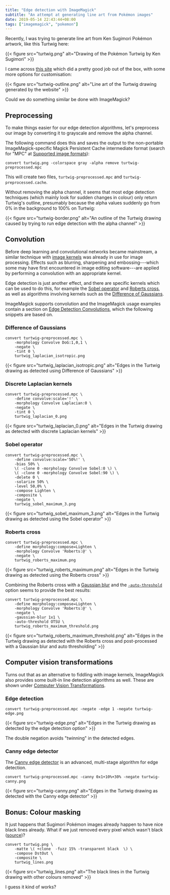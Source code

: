 ```yaml
---
title: "Edge detection with ImageMagick"
subtitle: "An attempt at generating line art from Pokémon images"
date: 2019-05-14 22:43:44+08:00
tags: ["imagemagick", "pokemon"]
---
```


Recently, I was trying to generate line art from Ken Sugimori Pokémon artwork, like this Turtwig
here:

{{< figure src="turtwig.png" alt="Drawing of the Pokémon Turtwig by Ken Sugimori" >}}

I came across [this site][7] which did a pretty good job out of the box, with some more options for
customisation:

{{< figure src="turtwig-outline.png" alt="Line art of the Turtwig drawing generated by the website" >}}

Could we do something similar be done with ImageMagick?

## Preprocessing

To make things easier for our edge detection algorithms, let's preprocess our image by converting it
to grayscale and remove the alpha channel.

The following command does this and saves the output to the non-portable ImageMagick-specific Magick
Persistent Cache intermediate format (search for "MPC" at [Supported image formats][8]):

```
convert turtwig.png -colorspace gray -alpha remove turtwig-preprocessed.mpc
```
This will create two files, `turtwig-preprocessed.mpc` and `turtwig-preprocessed.cache`.

Without removing the alpha channel, it seems that most edge detection techniques (which mainly look
for sudden changes in colour) only return Turtwig's outline, presumably because the alpha
values suddenly go from 0% in the background to 100% on Turtwig:

{{< figure src="turtwig-border.png" alt="An outline of the Turtwig drawing caused by trying to run edge detection with the alpha channel" >}}

## Convolution

Before deep learning and convolutional networks became mainstream, a similar technique with [image
kernels][1] was already in use for image processing. Effects such as blurring, sharpening and
embossing---which some may have first encountered in image editing software---are applied by
performing a convolution with an appropriate kernel.

Edge detection is just another effect, and there are specific kernels which can be used to do this,
for example the [Sobel operator][2] and [Roberts cross][3], as well as algorithms involving kernels
such as the [Difference of Gaussians][6].

ImageMagick supports convolution and the ImageMagick usage examples contain a section on [Edge
Detection Convolutions][4], which the following snippets are based on.

### Difference of Gaussians

```
convert turtwig-preprocessed.mpc \
	-morphology Convolve DoG:1,0,1 \
	-negate \
	-tint 0 \
	turtwig_laplacian_isotropic.png
```

{{< figure src="turtwig_laplacian_isotropic.png" alt="Edges in the Turtwig drawing as detected using Difference of Gaussians" >}}

### Discrete Laplacian kernels

```
convert turtwig-preprocessed.mpc \
	-define convolve:scale='!' \
	-morphology Convolve Laplacian:0 \
	-negate \
	-tint 0 \
	turtwig_laplacian_0.png
```

{{< figure src="turtwig_laplacian_0.png" alt="Edges in the Turtwig drawing as detected with discrete Laplacian kernels" >}}

### Sobel operator

```
convert turtwig-preprocessed.mpc \
	-define convolve:scale='50%!' \
	-bias 50% \
	\( -clone 0 -morphology Convolve Sobel:0 \) \
	\( -clone 0 -morphology Convolve Sobel:90 \) \
	-delete 0 \
	-solarize 50% \
	-level 50,0% \
	-compose Lighten \
	-composite \
	-negate \
	turtwig_sobel_maximum_3.png
```

{{< figure src="turtwig_sobel_maximum_3.png" alt="Edges in the Turtwig drawing as detected using the Sobel operator" >}}

### Roberts cross

```
convert turtwig-preprocessed.mpc \
	-define morphology:compose=Lighten \
	-morphology Convolve 'Roberts:@' \
	-negate \
	turtwig_roberts_maximum.png
```

{{< figure src="turtwig_roberts_maximum.png" alt="Edges in the Turtwig drawing as detected using the Roberts cross" >}}

Combining the Roberts cross with a [Gaussian blur][13] and the [`-auto-threshold`][12] option seems to provide the best
results:

```
convert turtwig-preprocessed.mpc \
	-define morphology:compose=Lighten \
	-morphology Convolve 'Roberts:@' \
	-negate \
	-gaussian-blur 1x1 \
	-auto-threshold OTSU \
	turtwig_roberts_maximum_threshold.png
```

{{< figure src="turtwig_roberts_maximum_threshold.png" alt="Edges in the Turtwig drawing as detected with the Roberts cross and post-processed with a Gaussian blur and auto thresholding" >}}

## Computer vision transformations

Turns out that as an alternative to fiddling with image kernels, ImageMagick also provides some built-in line detection algorithms as well. These are shown under [Computer Vision
Transformations][10].

### Edge detection

```
convert turtwig-preprocessed.mpc -negate -edge 1 -negate turtwig-edge.png
```

{{< figure src="turtwig-edge.png" alt="Edges in the Turtwig drawing as detected by the edge detection option" >}}

The double negation avoids "twinning" in the detected edges.

### Canny edge detector

The [Canny edge detector][11] is an advanced, multi-stage algorithm for edge detection.

```
convert turtwig-preprocessed.mpc -canny 0x1+10%+30% -negate turtwig-canny.png
```

{{< figure src="turtwig-canny.png" alt="Edges in the Turtwig drawing as detected with the Canny edge detector" >}}

## Bonus: Colour masking

It just happens that Sugimori Pokémon images already happen to have nice black lines already. What
if we just removed every pixel which wasn't black ([source][9])?

```
convert turtwig.png \
	-matte \( +clone  -fuzz 15% -transparent black  \) \
	-compose DstOut \
	-composite \
	turtwig_lines.png
```

{{< figure src="turtwig_lines.png" alt="The black lines in the Turtwig drawing with other colours removed" >}}

I guess it kind of works?

[1]: https://en.wikipedia.org/wiki/Kernel_(image_processing)
[2]: https://en.wikipedia.org/wiki/Prewitt_operator
[3]: https://en.wikipedia.org/wiki/Prewitt_operator
[4]: https://www.imagemagick.org/Usage/convolve/#edgedet
[5]: http://setosa.io/ev/image-kernels/
[6]: https://en.wikipedia.org/wiki/Difference_of_Gaussians
[7]: https://online.rapidresizer.com/photograph-to-pattern.php
[8]: https://imagemagick.org/script/formats.php#supported
[9]: https://www.imagemagick.org/discourse-server/viewtopic.php?p=21394&sid=9f9cfdd518e0434e9c1541c4bb8d2403#p21394
[10]: https://www.imagemagick.org/Usage/transform/#vision
[11]: https://en.wikipedia.org/wiki/Canny_edge_detector
[12]: https://imagemagick.org/script/command-line-options.php#auto-threshold
[13]: https://www.imagemagick.org/script/command-line-options.php?#gaussian-blur
